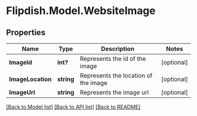 # Flipdish.Model.WebsiteImage
## Properties

Name | Type | Description | Notes
------------ | ------------- | ------------- | -------------
**ImageId** | **int?** | Represents the id of the image | [optional] 
**ImageLocation** | **string** | Represents the location of the image | [optional] 
**ImageUrl** | **string** | Represents the image url | [optional] 

[[Back to Model list]](../README.md#documentation-for-models) [[Back to API list]](../README.md#documentation-for-api-endpoints) [[Back to README]](../README.md)

